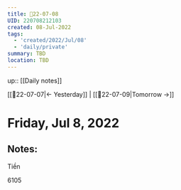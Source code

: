 ```yaml
---
title: 📝22-07-08
UID: 220708212103
created: 08-Jul-2022
tags:
  - 'created/2022/Jul/08'
  - 'daily/private'
summary: TBD
location: TBD
---
```


up:: [[Daily notes]]

[[📝22-07-07|<- Yesterday]] | [[📝22-07-09|Tomorrow ->]]
# Friday, Jul 8, 2022

## Notes:
Tiền

6105
